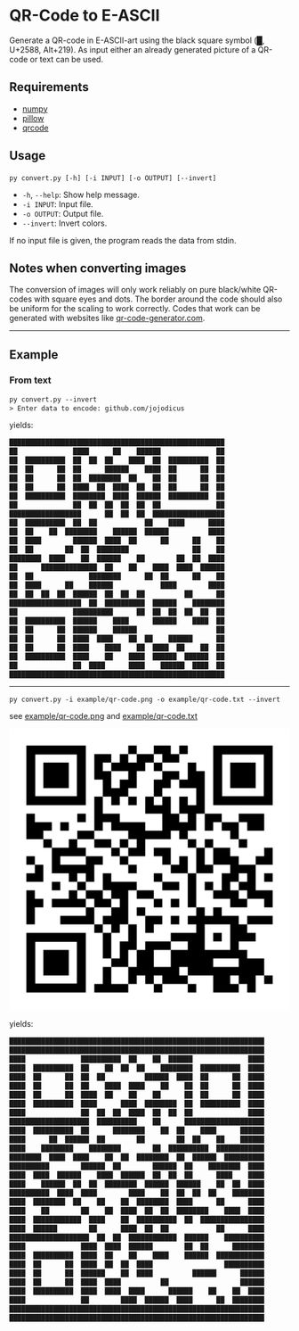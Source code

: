 # QR-Code to E-ASCII
Generate a QR-code in E-ASCII-art using the black square symbol (█, U+2588, Alt+219). As input either an already generated picture of a QR-code or text can be used.

## Requirements
- [numpy](https://numpy.org)
- [pillow](https://pillow.readthedocs.io)
- [qrcode](https://pypi.org/project/qrcode/)

## Usage
``py convert.py [-h] [-i INPUT] [-o OUTPUT] [--invert]``
- ``-h``, ``--help``: Show help message.
- ``-i INPUT``: Input file.
- ``-o OUTPUT``: Output file.
- ``--invert``: Invert colors.

If no input file is given, the program reads the data from stdin.

## Notes when converting images
The conversion of images will only work reliably on pure black/white QR-codes with square eyes and dots. The border around the code should also be uniform for the scaling to work correctly. Codes that work can be generated with websites like [qr-code-generator.com](https://qr-code-generator.com/).

---

## Example
### From text
```
py convert.py --invert
> Enter data to encode: github.com/jojodicus
```
yields:
```
██████████████████████████████████████████████████████
██              ████      ██    ██████              ██
██  ██████████  ██  ██  ██    ████  ██  ██████████  ██
██  ██      ██  ██      ██████    ████  ██      ██  ██
██  ██      ██  ██  ████████  ██    ██  ██      ██  ██
██  ██      ██  ████  ██  ████  ██  ██  ██      ██  ██
██  ██████████  ████████  ████  ██████  ██████████  ██
██              ██  ██  ██  ██  ██  ██              ██
██████████████████      ██  ██  ██  ██████████████████
██  ██████████  ██  ██            ██    ████      ████
██  ██    ██  ████████    ██████  ██████          ████
██  ████        ██████  ████  ██      ██      ██    ██
██  ██        ██  ██  ████████                ██    ██
████████  ████    ██  ██████    ██        ██  ██  ████
██      ██████████████  ██    ██    ████  ████  ██████
██  ██              ████████      ██  ██      ██    ██
██  ████      ██    ██████            ████        ████
██  ██  ██  ██  ██████  ██  ██  ██          ██      ██
██████████████████  ██  ██████████  ██████    ████████
██              ██████████      ██  ██  ██  ██  ██  ██
██  ██████████  ██████    ████      ██████    ████  ██
██  ██      ██  ██████    ██████                    ██
██  ██      ██  ████  ████    ██  ██    ██████      ██
██  ██      ██  ████    ████    ██  ████  ██    ██  ██
██  ██████████  ████    ██    ████  ██████  ██████  ██
██              ██  ████      ████    ██████  ████  ██
██████████████████████████████████████████████████████
```
---

```
py convert.py -i example/qr-code.png -o example/qr-code.txt --invert
```

see [example/qr-code.png](example/qr-code.png) and [example/qr-code.txt](example/qr-code.txt)

![](example/qr-code.png)

yields:

```
████████████████████████████████████████████████████████████████
████████████████████████████████████████████████████████████████
████              ██████████  ██    ██  ██████              ████
████  ██████████  ██    ██  ██  ██    ████████  ██████████  ████
████  ██      ██  ██  ██          ██████  ████  ██      ██  ████
████  ██      ██  ██    ████  ████    ██    ██  ██      ██  ████
████  ██      ██  ████  ██    ██    ██      ██  ██      ██  ████
████  ██████████  ████      ████  ████████  ██  ██████████  ████
████              ██  ██  ██  ████  ██  ██  ██              ████
████████████████████  ██████████    ██      ████████████████████
████  ██████████  ██      ████████    ██  ██    ████      ██████
████      ██  ██████  ██        ██        ██  ██    ██    ██████
████    ████████    ████████        ██  ██████████  ████████████
████████  ████  ████    ██  ██  ████████  ██  ██████  ██████████
██████████        ██████  ██        ██████  ██    ████████  ████
████  ████  ██████    ████  ██████  ██  ██  ██      ████    ████
████    ██████  ██  ██  ████████  ██████  ██████    ██  ██  ████
██████████  ████  ████        ████    ██  ██  ██  ██    ████████
████  ████████  ██    ██    ██  ████████  ████      ██      ████
████    ██        ██    ██  ████  ██  ██  ████████    ████  ████
████  ████████████  ████    ██  ██████████  ██  ████████████████
████  ██████        ██      ████  ██  ██            ██      ████
████████████████████  ██  ██  ████████████  ██████    ██████████
████              ████  ████  ██████        ██  ██      ████████
████  ██████████  ████  ██    ██    ████    ██████  ████████████
████  ██      ██  ████  ██  ██  ████                  ██████████
████  ██      ██  ██████    ██  ████          ██████      ██████
████  ██      ██  ████  ████          ██                  ██████
████  ██████████  ████  ████  ████      ██████    ██    ██  ████
████              ██        ████  ██████  ████      ██  ████████
████████████████████████████████████████████████████████████████
████████████████████████████████████████████████████████████████
```
